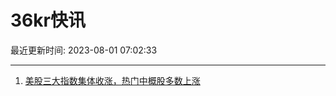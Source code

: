 # 36kr快讯

最近更新时间: 2023-08-01 07:02:33

--- 
1. [美股三大指数集体收涨，热门中概股多数上涨](https://www.36kr.com/newsflashes/2368620276067208) 

